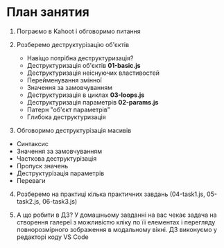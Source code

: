 # План занятия

1. Пограємо в Kahoot і обговоримо питання

2. Розберемо деструктурізацію об'єктів
    - Навіщо потрібна деструктуризація?
    - Деструктуризація об'єктів **01-basic.js**
    - Деструктуризація неіснуючих властивостей
    - Перейменування змінної
    - Значення за замовчуванням
    - Деструктуризація в циклах **03-loops.js**
    - Деструктуризація параметрів **02-params.js**
    - Патерн "об'єкт параметрів”
    - Глибока деструктуризація

3. Обговоримо деструктурізація масивів
- Синтаксис
- Значення за замовчуванням
- Часткова деструктурізація
- Пропуск значень
- Деструктурізація параметрів
- Переваги

4. Розберемо на практиці кілька практичних завдань (04-task1.js, 05-task2.js, 06-task3.js)

5. А що робити в ДЗ? У домашньому завданні на вас чекає задача на створення галереї з можливістю кліку по її елементах і перегляду повнорозмірного зображення в модальному вікні. ДЗ виконуємо у редакторі коду VS Code
